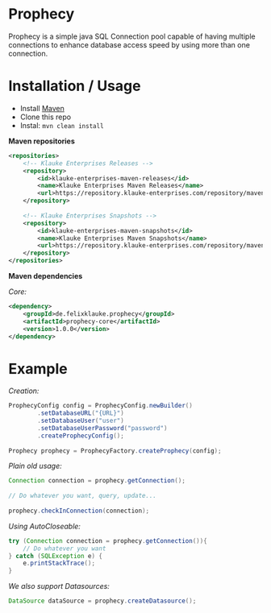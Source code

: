 # Prophecy

Prophecy is a simple java SQL Connection pool capable of having multiple connections to enhance
database access speed by using more than one connection. 

# Installation / Usage

- Install [Maven](http://maven.apache.org/download.cgi)
- Clone this repo
- Instal: ```mvn clean install```

**Maven repositories**
```xml
<repositories>
    <!-- Klauke Enterprises Releases -->
    <repository>
        <id>klauke-enterprises-maven-releases</id>
        <name>Klauke Enterprises Maven Releases</name>
        <url>https://repository.klauke-enterprises.com/repository/maven-releases/</url>
    </repository>
	
    <!-- Klauke Enterprises Snapshots -->
    <repository>
        <id>klauke-enterprises-maven-snapshots</id>
        <name>Klauke Enterprises Maven Snapshots</name>
        <url>https://repository.klauke-enterprises.com/repository/maven-snapshots/</url>
    </repository>
</repositories>
```


**Maven dependencies**

_Core:_
```xml
<dependency>
    <groupId>de.felixklauke.prophecy</groupId>
    <artifactId>prophecy-core</artifactId>
    <version>1.0.0</version>
</dependency>
```

# Example

_Creation:_
```java
ProphecyConfig config = ProphecyConfig.newBuilder()
        .setDatabaseURL("{URL}")
        .setDatabaseUser("user")
        .setDatabaseUserPassword("password")
        .createProphecyConfig();
        
Prophecy prophecy = ProphecyFactory.createProphecy(config);
```

_Plain old usage:_
```java
Connection connection = prophecy.getConnection();
        
// Do whatever you want, query, update...
        
prophecy.checkInConnection(connection);
```

_Using AutoCloseable:_
```java
try (Connection connection = prophecy.getConnection()){
    // Do whatever you want
} catch (SQLException e) {
    e.printStackTrace();
}
```

_We also support Datasources:_
```java
DataSource dataSource = prophecy.createDatasource();
```
